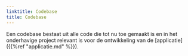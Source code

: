 ```yaml
---
linktitle: Codebase
title: Codebase 
---
```

Een codebase bestaat uit alle code die tot nu toe gemaakt is en in het onderhavige project relevant is voor de ontwikkeling van de [applicatie]({{%ref "applicatie.md" %}}).

